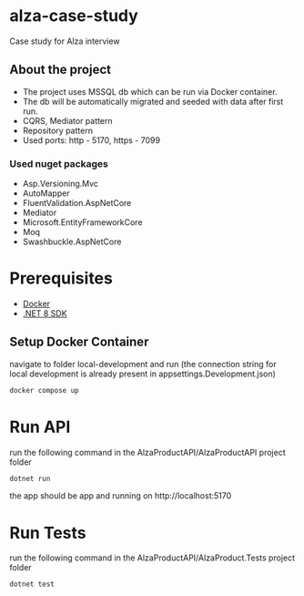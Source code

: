 # alza-case-study
Case study for Alza interview

## About the project
- The project uses MSSQL db which can be run via Docker container.
- The db will be automatically migrated and seeded with data after first run.
- CQRS, Mediator pattern
- Repository pattern
- Used ports: http - 5170, https - 7099

### Used nuget packages
- Asp.Versioning.Mvc
- AutoMapper
- FluentValidation.AspNetCore
- Mediator
- Microsoft.EntityFrameworkCore
- Moq
- Swashbuckle.AspNetCore

# Prerequisites
- [Docker](https://www.docker.com/)
- [.NET 8 SDK](https://dotnet.microsoft.com/en-us/download/dotnet/8.0)

## Setup Docker Container
navigate to folder local-development and run (the connection string for local development is already present in appsettings.Development.json)
```bash
docker compose up
```

# Run API
run the following command in the AlzaProductAPI/AlzaProductAPI project folder
```bash
dotnet run
```
the app should be app and running on http://localhost:5170

# Run Tests
run the following command in the AlzaProductAPI/AlzaProduct.Tests project folder
```bash
dotnet test
```

